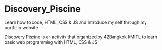 # Discovery_Piscine
Learn how to code, HTML, CSS &amp; JS and Introduce my self through my portfolio website

Discovery Piscine is an activity that organized by 42Bangkok KMITL to learn basic web programming with HTML, CSS & JS
